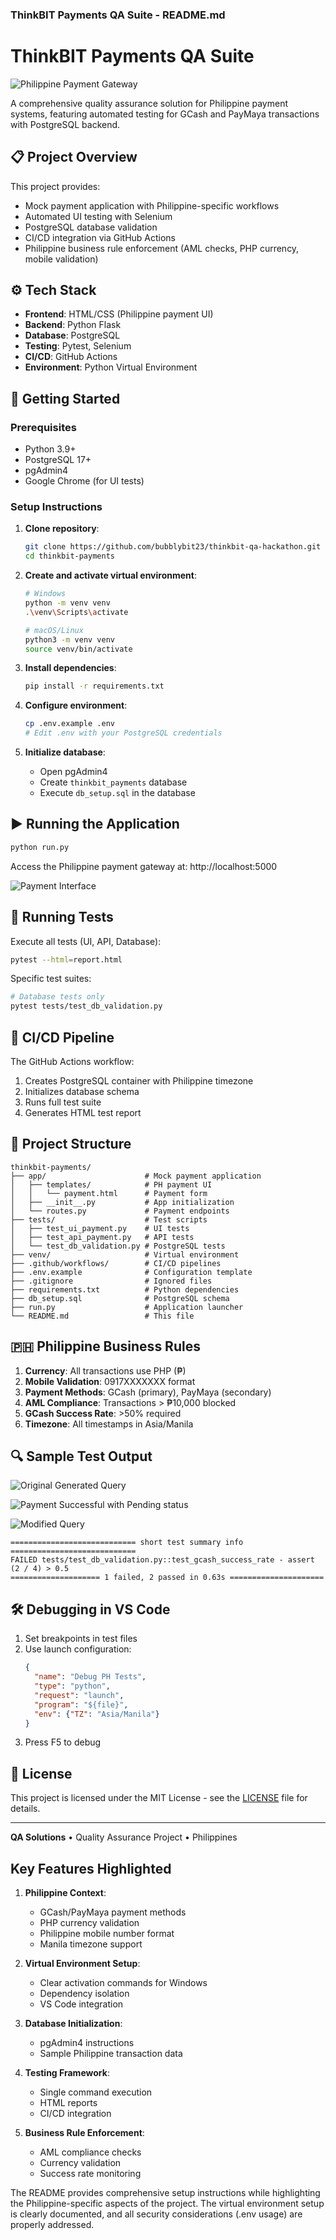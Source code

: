 ### **ThinkBIT Payments QA Suite - README.md**


# ThinkBIT Payments QA Suite

![Philippine Payment Gateway](./payment_interface.png)

A comprehensive quality assurance solution for Philippine payment systems, featuring automated testing for GCash and PayMaya transactions with PostgreSQL backend.

## 📋 Project Overview
This project provides:
- Mock payment application with Philippine-specific workflows
- Automated UI testing with Selenium
- PostgreSQL database validation
- CI/CD integration via GitHub Actions
- Philippine business rule enforcement (AML checks, PHP currency, mobile validation)

## ⚙️ Tech Stack
- **Frontend**: HTML/CSS (Philippine payment UI)
- **Backend**: Python Flask
- **Database**: PostgreSQL
- **Testing**: Pytest, Selenium
- **CI/CD**: GitHub Actions
- **Environment**: Python Virtual Environment

## 🚀 Getting Started

### Prerequisites
- Python 3.9+
- PostgreSQL 17+
- pgAdmin4
- Google Chrome (for UI tests)


### Setup Instructions

1. **Clone repository**:
   ```bash
   git clone https://github.com/bubblybit23/thinkbit-qa-hackathon.git
   cd thinkbit-payments
   ```

2. **Create and activate virtual environment**:
   ```bash
   # Windows
   python -m venv venv
   .\venv\Scripts\activate

   # macOS/Linux
   python3 -m venv venv
   source venv/bin/activate
   ```

3. **Install dependencies**:
   ```bash
   pip install -r requirements.txt
   ```

4. **Configure environment**:
   ```bash
   cp .env.example .env
   # Edit .env with your PostgreSQL credentials
   ```

5. **Initialize database**:
   - Open pgAdmin4
   - Create `thinkbit_payments` database
   - Execute `db_setup.sql` in the database

## ▶️ Running the Application
```bash
python run.py
```
Access the Philippine payment gateway at: http://localhost:5000

![Payment Interface](./payment_interface.png)

## 🧪 Running Tests
Execute all tests (UI, API, Database):
```bash
pytest --html=report.html
```

Specific test suites:
```bash
# Database tests only
pytest tests/test_db_validation.py

```

## 🔄 CI/CD Pipeline
The GitHub Actions workflow:
1. Creates PostgreSQL container with Philippine timezone
2. Initializes database schema
3. Runs full test suite
4. Generates HTML test report


## 📁 Project Structure
```
thinkbit-payments/
├── app/                      # Mock payment application
│   ├── templates/            # PH payment UI
│   │   └── payment.html      # Payment form
│   ├── __init__.py           # App initialization
│   └── routes.py             # Payment endpoints
├── tests/                    # Test scripts
│   ├── test_ui_payment.py    # UI tests
│   ├── test_api_payment.py   # API tests
│   └── test_db_validation.py # PostgreSQL tests
├── venv/                     # Virtual environment
├── .github/workflows/        # CI/CD pipelines
├── .env.example              # Configuration template
├── .gitignore                # Ignored files
├── requirements.txt          # Python dependencies
├── db_setup.sql              # PostgreSQL schema
├── run.py                    # Application launcher
└── README.md                 # This file
```

## 🇵🇭 Philippine Business Rules
1. **Currency**: All transactions use PHP (₱)
2. **Mobile Validation**: 0917XXXXXXX format
3. **Payment Methods**: GCash (primary), PayMaya (secondary)
4. **AML Compliance**: Transactions > ₱10,000 blocked
5. **GCash Success Rate**: >50% required
6. **Timezone**: All timestamps in Asia/Manila

## 🔍 Sample Test Output
![Original Generated Query](./orig_result_query.png)

![Payment Successful with Pending status](./payment_successful.png)

![Modified Query](./modified_result_query.png)


```text
============================ short test summary info ============================
FAILED tests/test_db_validation.py::test_gcash_success_rate - assert (2 / 4) > 0.5
==================== 1 failed, 2 passed in 0.63s =====================
```

## 🛠️ Debugging in VS Code
1. Set breakpoints in test files
2. Use launch configuration:
   ```json
   {
     "name": "Debug PH Tests",
     "type": "python",
     "request": "launch",
     "program": "${file}",
     "env": {"TZ": "Asia/Manila"}
   }
   ```
3. Press F5 to debug

## 📜 License
This project is licensed under the MIT License - see the [LICENSE](LICENSE) file for details.

---
**QA Solutions** • Quality Assurance Project • Philippines


## Key Features Highlighted
1. **Philippine Context**:
   - GCash/PayMaya payment methods
   - PHP currency validation
   - Philippine mobile number format
   - Manila timezone support

2. **Virtual Environment Setup**:
   - Clear activation commands for Windows
   - Dependency isolation
   - VS Code integration

3. **Database Initialization**:
   - pgAdmin4 instructions
   - Sample Philippine transaction data

4. **Testing Framework**:
   - Single command execution
   - HTML reports
   - CI/CD integration

5. **Business Rule Enforcement**:
   - AML compliance checks
   - Currency validation
   - Success rate monitoring

The README provides comprehensive setup instructions while highlighting the Philippine-specific aspects of the project. The virtual environment setup is clearly documented, and all security considerations (.env usage) are properly addressed.
```